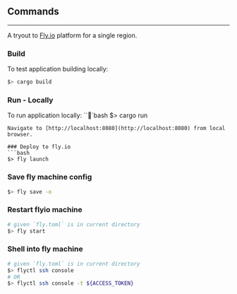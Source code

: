 ## Commands
---
A tryout to [Fly.io](https://fly.io/docs/) platform for a single region.

### Build

To test application building locally:
```bash
$> cargo build
```

### Run - Locally

To run application locally:
```bash
$> cargo run
```
Navigate to [http://localhost:8080](http://localhost:8080) from local browser.

### Deploy to fly.io
```bash
$> fly launch
```

### Save fly machine config
```bash
$> fly save -o
```

### Restart flyio machine
```bash
# given `fly.toml` is in current directory
$> fly start
```

### Shell into fly machine
```bash
# given `fly.toml` is in current directory
$> flyctl ssh console
# OR
$> flyctl ssh console -t ${ACCESS_TOKEN}
```
